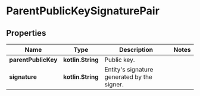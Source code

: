 
# ParentPublicKeySignaturePair

## Properties
Name | Type | Description | Notes
------------ | ------------- | ------------- | -------------
**parentPublicKey** | **kotlin.String** | Public key. | 
**signature** | **kotlin.String** | Entity&#39;s signature generated by the signer. | 



